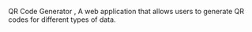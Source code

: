 QR Code Generator , A web application that allows users to generate QR codes for different types of data.
